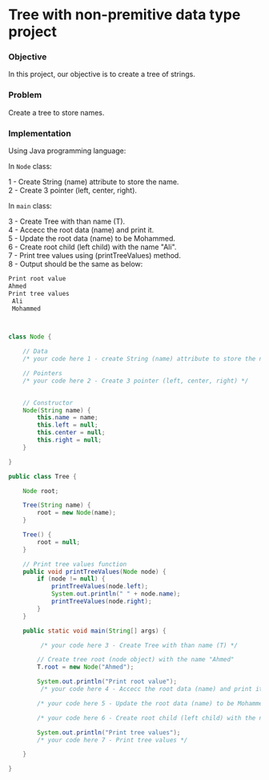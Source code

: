 # Tree with non-premitive data type project

### Objective
In this project, our objective is to create a tree of strings.

### Problem
Create a tree to store names.

### Implementation

Using Java programming language: 

In `Node` class:

1 - Create String (name) attribute to store the name.    
2 - Create 3 pointer (left, center, right).

In `main` class:

3 - Create Tree with than name (T).   
4 - Accecc the root data (name) and print it.   
5 - Update the root data (name) to be Mohammed.    
6 - Create root child (left child) with the name "Ali".    
7 - Print tree values using (printTreeValues) method.    
8 - Output should be the same as below:    
```java
Print root value
Ahmed
Print tree values
 Ali
 Mohammed
```



```java


class Node {

    // Data
    /* your code here 1 - create String (name) attribute to store the name  */ 

    // Pointers
    /* your code here 2 - Create 3 pointer (left, center, right) */ 
     

    // Constructor
    Node(String name) {
        this.name = name;
        this.left = null;
        this.center = null;
        this.right = null;
    }

}

public class Tree {

    Node root;

    Tree(String name) {
        root = new Node(name);
    }

    Tree() {
        root = null;
    }

    // Print tree values function
    public void printTreeValues(Node node) {
        if (node != null) {
            printTreeValues(node.left);
            System.out.println(" " + node.name);
            printTreeValues(node.right);
        }
    }

    public static void main(String[] args) {

         /* your code here 3 - Create Tree with than name (T) */ 

        // Create tree root (node object) with the name "Ahmed"
        T.root = new Node("Ahmed");

        System.out.println("Print root value");
         /* your code here 4 - Accecc the root data (name) and print it */ 

        /* your code here 5 - Update the root data (name) to be Mohammed */ 

        /* your code here 6 - Create root child (left child) with the name "Ali"*/ 

        System.out.println("Print tree values");
        /* your code here 7 - Print tree values */ 

    }

}


```
